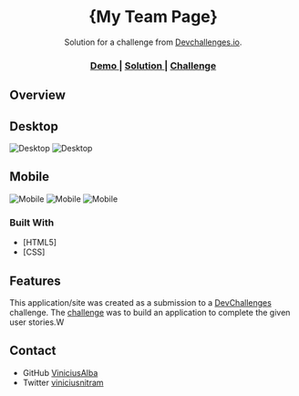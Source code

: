 <!-- Please update value in the {}  -->

<h1 align="center">{My Team Page}</h1>

<div align="center">
   Solution for a challenge from  <a href="http://devchallenges.io" target="_blank">Devchallenges.io</a>.
</div>

<div align="center">
  <h3>
    <a href="https://hopeful-mcnulty-54804b.netlify.app/">
      Demo
    </a>
    <span> | </span>
    <a href="https://www.github.com/ViniciusAlba/My-Team-Page">
      Solution
    </a>
    <span> | </span>
    <a href="https://devchallenges.io/challenges/hhmesazsqgKXrTkYkt0U">
      Challenge
    </a>
  </h3>
</div>

<!-- OVERVIEW -->

## Overview

## Desktop
![Desktop](https://user-images.githubusercontent.com/53067252/120368179-27bf9400-c2e8-11eb-8f93-b5c9f2264c17.png)
![Desktop](https://user-images.githubusercontent.com/53067252/120368383-60f80400-c2e8-11eb-893c-10d7d2404a5c.png)

## Mobile
![Mobile](https://user-images.githubusercontent.com/53067252/120368628-ab798080-c2e8-11eb-9217-bbba7733fca4.png)
![Mobile](https://user-images.githubusercontent.com/53067252/120368745-d237b700-c2e8-11eb-8c64-44662fbd4f0e.png)
![Mobile](https://user-images.githubusercontent.com/53067252/120368895-fbf0de00-c2e8-11eb-9bf0-bcc5c9f2965f.png)

### Built With

<!-- This section should list any major frameworks that you built your project using. Here are a few examples.-->

- [HTML5]
- [CSS]

## Features

<!-- List the features of your application or follow the template. Don't share the figma file here :) -->

This application/site was created as a submission to a [DevChallenges](https://devchallenges.io/challenges) challenge. The [challenge](https://devchallenges.io/challenges/hhmesazsqgKXrTkYkt0U) was to build an application to complete the given user stories.W

## Contact

- GitHub [ViniciusAlba](https://{www.github.com/ViniciusAlba})
- Twitter [viniciusnitram](https://{www.twitter.com/viniciusnitram})
